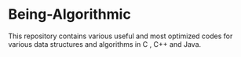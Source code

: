 # Being-Algorithmic
This repository contains various useful and most optimized codes for various data structures and algorithms in C , C++ and Java.
